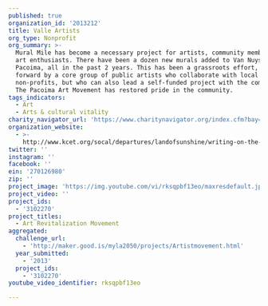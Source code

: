 ```yaml
---
published: true
organization_id: '2013212'
title: Valle Artists
org_type: Nonprofit
org_summary: >-
  Mural Mile has become a necessary project for artists, community members, and
  art enthusiasts. There have been a dozen new murals added to Van Nuys Blvd. in
  Pacoima, all in the past 2 years. This has been a grassroots effort, propelled
  forward by a core group of public artists who collaborate with local
  non-profits, but who can also lead a self-funded project with the community.
  The Pacoima Art Movement has restored pride in the community.
tags_indicators:
  - Art
  - Arts & cultural vitality
charity_navigator_url: 'https://www.charitynavigator.org/index.cfm?bay=search.profile&ein=270126980'
organization_website:
  - >-
    http://www.kcet.org/socal/departures/landofsunshine/writing-on-the-wall/the-muralist-mile-of-northeast-san-fernando-valley.html
twitter: ''
instagram: ''
facebook: ''
ein: '270126980'
zip: ''
project_image: 'https://img.youtube.com/vi/rksqpbf13eo/maxresdefault.jpg'
project_video: ''
project_ids:
  - '3102270'
project_titles:
  - Art Revitalization Movement
aggregated:
  challenge_url:
    - 'http://maker.good.is/myla2050/projects/Artistmovement.html'
  year_submitted:
    - '2013'
  project_ids:
    - '3102270'
youtube_video_identifier: rksqpbf13eo

---
```

